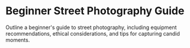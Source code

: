 # Beginner Street Photography Guide

Outline a beginner's guide to street photography, including equipment recommendations, ethical considerations, and tips for capturing candid moments.
